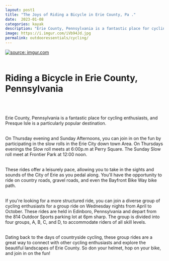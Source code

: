 ```yaml
---
layout: post1
title: "The Joys of Riding a Bicycle in Erie County, Pa ."
date:  2023-01-08
categories: kayak
description: "Erie County, Pennsylvania is a fantastic place for cycling enthusiasts, and Presque Isle is a particularly popular destination. On Thursday and Sunday nights, you can join in on the fun by participating in the slow rolls in the Erie Down Town Area.  On Thursdays night the Slow roll meets at 6:00p.m at Perry Square. The Sunday Slow roll meet at Frontier Park at 12:00 noon."
image: https://i.imgur.com/iVb94Jd.jpg
permalink: outdooressentials/cycling/
---
```



<a href="https://imgur.com/GcFTkDc"><img src="https://i.imgur.com/GcFTkDcl.jpg" title="source: imgur.com" /></a>
<br>
<br>

# Riding a Bicycle in Erie County, Pennsylvania
<br>
<br>

Erie County, Pennsylvania is a fantastic place for cycling enthusiasts, and Presque Isle is a particularly popular destination.
<br>
<br>

 On Thursday evening and Sunday Afternoons, you can join in on the fun by participating in the slow rolls in the Erie City down town Area.  On Thursdays evenings the Slow roll meets at 6:00p.m at Perry Square. The Sunday Slow roll meet at Frontier Park at 12:00 noon.
<br>
<br>

These rides offer a leisurely pace, allowing you to take in the sights and sounds of the City of Erie as you pedal along. You'll have the opportunity to ride on country roads, gravel roads, and even the Bayfront Bike Way bike path.
<br>
<br>

If you're looking for a more structured ride, you can join a diverse group of cycling enthusiasts for a group ride on Wednesday nights from April to October. These rides are held in Edinboro, Pennsylvania and depart from the 814 Outdoor Sports parking lot at 6pm sharp. The group is divided into four groups, A, B, C, and D, to accommodate riders of all skill levels.
<br>
<br>

Dating back to the days of countryside cycling, these group rides are a great way to connect with other cycling enthusiasts and explore the beautiful landscapes of Erie County. So don your helmet, hop on your bike, and join in on the fun!
<br>
<br>